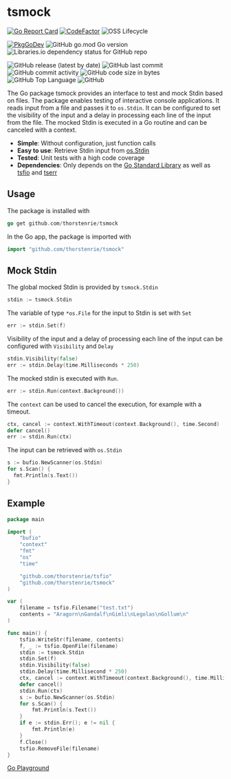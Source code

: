 # tsmock

[![Go Report Card](https://goreportcard.com/badge/github.com/thorstenrie/tsmock)](https://goreportcard.com/report/github.com/thorstenrie/tsmock)
[![CodeFactor](https://www.codefactor.io/repository/github/thorstenrie/tsmock/badge)](https://www.codefactor.io/repository/github/thorstenrie/tsmock)
![OSS Lifecycle](https://img.shields.io/osslifecycle/thorstenrie/tsmock)

[![PkgGoDev](https://pkg.go.dev/badge/mod/github.com/thorstenrie/tsmock)](https://pkg.go.dev/mod/github.com/thorstenrie/tsmock)
![GitHub go.mod Go version](https://img.shields.io/github/go-mod/go-version/thorstenrie/tsmock)
![Libraries.io dependency status for GitHub repo](https://img.shields.io/librariesio/github/thorstenrie/tsmock)

![GitHub release (latest by date)](https://img.shields.io/github/v/release/thorstenrie/tsmock)
![GitHub last commit](https://img.shields.io/github/last-commit/thorstenrie/tsmock)
![GitHub commit activity](https://img.shields.io/github/commit-activity/m/thorstenrie/tsmock)
![GitHub code size in bytes](https://img.shields.io/github/languages/code-size/thorstenrie/tsmock)
![GitHub Top Language](https://img.shields.io/github/languages/top/thorstenrie/tsmock)
![GitHub](https://img.shields.io/github/license/thorstenrie/tsmock)

The Go package tsmock provides an interface to test and mock Stdin based on files. The package enables testing of interactive console applications. It reads input from a file and
passes it to `os.Stdin`. It can be configured to set the visibility of the input and a delay in processing each line of the
input from the file. The mocked Stdin is executed in a Go routine and can be canceled with a context.

- **Simple**: Without configuration, just function calls
- **Easy to use**: Retrieve Stdin input from [os.Stdin](https://pkg.go.dev/os)
- **Tested**: Unit tests with a high code coverage
- **Dependencies**: Only depends on the [Go Standard Library](https://pkg.go.dev/std) as well as [tsfio](https://github.com/thorstenrie/tsfio) and [tserr](https://github.com/thorstenrie/tserr)

## Usage

The package is installed with 

````go
go get github.com/thorstenrie/tsmock
````

In the Go app, the package is imported with

````go
import "github.com/thorstenrie/tsmock"
````

## Mock Stdin

The global mocked Stdin is provided by `tsmock.Stdin`

```go
stdin := tsmock.Stdin
```

The variable of type `*os.File` for the input to Stdin is set with `Set`

```go
err := stdin.Set(f)
```

Visibility of the input and a delay of processing each line of the input can be configured with `Visibility` and `Delay`

```go
stdin.Visibility(false)
err := stdin.Delay(time.Milliseconds * 250)
```

The mocked stdin is executed with `Run`.

```go
err := stdin.Run(context.Background())
```

The `context` can be used to cancel the execution, for example with a timeout.

```go
ctx, cancel := context.WithTimeout(context.Background(), time.Second)
defer cancel()
err := stdin.Run(ctx)
```

The input can be retrieved with `os.Stdin`

```go
s := bufio.NewScanner(os.Stdin)
for s.Scan() {
  fmt.Println(s.Text())
}
```

## Example

```go
package main

import (
	"bufio"
	"context"
	"fmt"
	"os"
	"time"

	"github.com/thorstenrie/tsfio"
	"github.com/thorstenrie/tsmock"
)

var (
	filename = tsfio.Filename("test.txt")
	contents = "Aragorn\nGandalf\nGimli\nLegolas\nGollum\n"
)

func main() {
	tsfio.WriteStr(filename, contents)
	f, _ := tsfio.OpenFile(filename)
	stdin := tsmock.Stdin
	stdin.Set(f)
	stdin.Visibility(false)
	stdin.Delay(time.Millisecond * 250)
	ctx, cancel := context.WithTimeout(context.Background(), time.Millisecond*999)
	defer cancel()
	stdin.Run(ctx)
	s := bufio.NewScanner(os.Stdin)
	for s.Scan() {
		fmt.Println(s.Text())
	}
	if e := stdin.Err(); e != nil {
		fmt.Println(e)
	}
	f.Close()
	tsfio.RemoveFile(filename)
}
```
[Go Playground](https://go.dev/play/p/nfksVqPNaCj)

